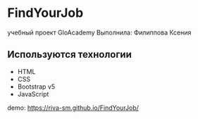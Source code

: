 # FindYourJob
учебный проект GloAcademy
Выполнила: Филиппова Ксения

## Используются технологии
- HTML
- CSS
- Bootstrap v5
- JavaScript

demo: https://riva-sm.github.io/FindYourJob/
